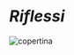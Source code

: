 # *Riflessi*
![copertina](https://user-images.githubusercontent.com/75098849/122579286-0b945480-d055-11eb-9edf-176f99ddec04.jpg)
